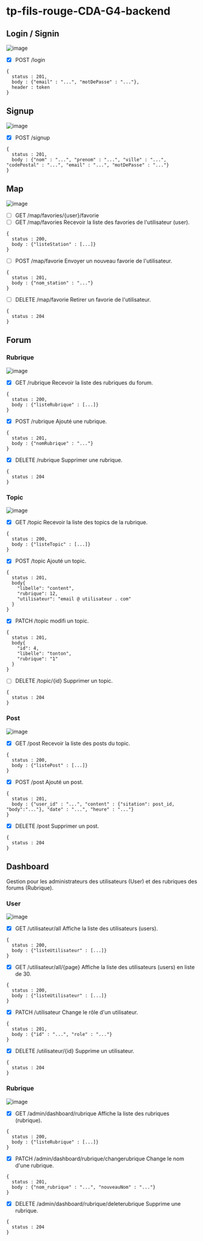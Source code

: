 # tp-fils-rouge-CDA-G4-backend
## Login / Signin
![image](https://user-images.githubusercontent.com/44068884/184831949-088e19bc-378f-4027-b929-9354f4d1f5c5.png)
- [X] POST /login
```
{
  status : 201,
  body : {"email" : "...", "motDePasse" : "..."},
  header : token
}
```
## Signup
![image](https://user-images.githubusercontent.com/44068884/184831992-7fe59173-5845-4a30-8e82-1923e1a7b32e.png)
- [X] POST /signup
```
{
  status : 201,
  body : {"nom" : "...", "prenom" : "...", "ville" : "...", "codePostal" : "...", "email" : "...", "motDePasse" : "..."}
}
```
## Map

![image](https://user-images.githubusercontent.com/44068884/184832427-e527a2b6-3a8a-4850-a284-d1dacde6d6d9.png)

- [ ] GET /map/favories/{user}/favorie
- [ ] GET /map/favories
Recevoir la liste des favories de l'utilisateur (user).
```
{
  status : 200,
  body : {"listeStation" : [...]}
}
```
- [ ] POST /map/favorie
Envoyer un nouveau favorie de l'utilisateur.
```
{
  status : 201,
  body : {"nom_station" : "..."}
}
```
- [ ] DELETE /map/favorie
Retirer un favorie de l'utilisateur.
```
{
  status : 204
}
```
## Forum
### Rubrique
![image](https://user-images.githubusercontent.com/44068884/184851837-ff9dc027-077a-4cf4-8217-c8481092d0bd.png)
- [X] GET /rubrique
Recevoir la liste des rubriques du forum.
```
{
  status : 200,
  body : {"listeRubrique" : [...]}
}
```
- [X] POST /rubrique
Ajouté une rubrique.
```
{
  status : 201,
  body : {"nomRubrique" : "..."}
}
```
- [x] DELETE /rubrique
Supprimer une rubrique.
```
{
  status : 204
}
```
### Topic
![image](https://user-images.githubusercontent.com/44068884/184851889-691e7add-af31-4832-b305-f720cb03f0c0.png)
- [X] GET /topic
Recevoir la liste des topics de la rubrique.
```
{
  status : 200,
  body : {"listeTopic" : [...]}
}
```
- [X] POST /topic
Ajouté un topic.
```
{
  status : 201,
  body{
    "libelle": "content",
    "rubrique": 12,
    "utilisateur": "email @ utilisateur . com"
  }
}
```
- [X] PATCH /topic
modifi un topic.
```
{
  status : 201,
  body{
    "id": 4,
    "libelle": "tonton",
    "rubrique": "1"
  }
}
```
- [ ] DELETE /topic/{id}
Supprimer un topic.
```
{
  status : 204
}
```
### Post
![image](https://user-images.githubusercontent.com/44068884/184852047-2f44b85d-1d85-4d8e-9761-f52f681d6933.png)
- [X] GET /post
Recevoir la liste des posts du topic.
```
{
  status : 200,
  body : {"listePost" : [...]}
}
```
- [X] POST /post
Ajouté un post.
```
{
  status : 201,
  body : {"user_id" : "...", "content" : {"sitation": post_id, "body":"..."}, "date" : "...", "heure" : "..."}
}
```
- [X] DELETE /post
Supprimer un post.
```
{
  status : 204
}
```
## Dashboard
Gestion pour les administrateurs des utilisateurs (User) et des rubriques des forums (Rubrique).
### User
![image](https://user-images.githubusercontent.com/44068884/184852169-8f8051cc-8c51-4ec1-92de-5f74e450efed.png)
- [X] GET /utilisateur/all
Affiche la liste des utilisateurs (users).
```
{
  status : 200,
  body : {"listeUtilisateur" : [...]}
}
```
- [X] GET /utilisateur/all/{page}
Affiche la liste des utilisateurs (users) en liste de 30.
```
{
  status : 200,
  body : {"listeUtilisateur" : [...]}
}
```
- [X] PATCH /utilisateur
Change le rôle d'un utilisateur.
```
{
  status : 201,
  body : {"id" : "...", "role" : "..."}
}
```
- [x] DELETE /utilisateur/{id}
Supprime un utilisateur.
```
{
  status : 204
}
```
### Rubrique
![image](https://user-images.githubusercontent.com/44068884/184852115-893617d5-45dc-4ecc-980e-30e64cc8903a.png)
- [x] GET /admin/dashboard/rubrique
Affiche la liste des rubriques (rubrique).
```
{
  status : 200,
  body : {"listeRubrique" : [...]}
}
```
- [x] PATCH /admin/dashboard/rubrique/changerubrique
Change le nom d'une rubrique.
```
{
  status : 201,
  body : {"nom_rubrique" : "...", "nouveauNom" : "..."}
}
```
- [x] DELETE /admin/dashboard/rubrique/deleterubrique
Supprime une rubrique.
```
{
  status : 204
}
```
